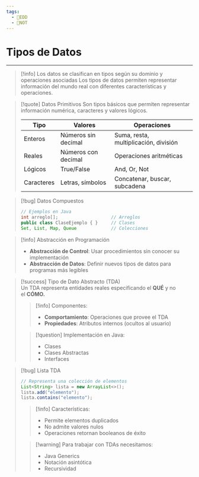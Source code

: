 ```yaml
---
tags:
  - 💾EDD
  - 📝NOT
---
```


# Tipos de Datos
---
> [!info] Los datos se clasifican en tipos según su dominio y operaciones asociadas
Los tipos de datos permiten representar información del mundo real con diferentes características y operaciones.

> [!quote] Datos Primitivos
> Son tipos básicos que permiten representar información numérica, caracteres y valores lógicos.
> 
> | **Tipo** | **Valores** | **Operaciones** |
> |----------|-------------|-----------------|
> | Enteros | Números sin decimal | Suma, resta, multiplicación, división |
> | Reales | Números con decimal | Operaciones aritméticas |
> | Lógicos | True/False | And, Or, Not |
> | Caracteres | Letras, símbolos | Concatenar, buscar, subcadena |

> [!bug] Datos Compuestos
> ```java
> // Ejemplos en Java
> int arreglo[];                    // Arreglos
> public class ClaseEjemplo { }     // Clases
> Set, List, Map, Queue             // Colecciones
> ```

> [!info] Abstracción en Programación
> - **Abstracción de Control**: Usar procedimientos sin conocer su implementación
> - **Abstracción de Datos**: Definir nuevos tipos de datos para programas más legibles

> [!success] Tipo de Dato Abstracto (TDA)  
> Un TDA representa entidades reales especificando el **QUÉ** y no el **CÓMO.**
>> [!info] Componentes:
>> - **Comportamiento**: Operaciones que provee el TDA
>> - **Propiedades**: Atributos internos (ocultos al usuario)
>
>> [!question] Implementación en Java:
>> - Clases
>> - Clases Abstractas
>> - Interfaces

> [!bug] Lista TDA
> ```java
> // Representa una colección de elementos
> List<String> lista = new ArrayList<>();
> lista.add("elemento");
> lista.contains("elemento");
> ```
>
>> [!info] Características:
>> - Permite elementos duplicados
>> - No admite valores nulos
>> - Operaciones retornan booleanos de éxito
>
>> [!warning] Para trabajar con TDAs necesitamos:
>> - Java Generics 
>> - Notación asintótica
>> - Recursividad
